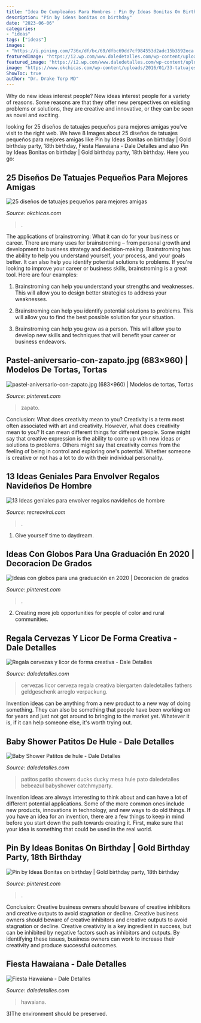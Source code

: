 ```yaml
---
title: "Idea De Cumpleaños Para Hombres : Pin By Ideas Bonitas On Birthday"
description: "Pin by ideas bonitas on birthday"
date: "2023-06-06"
categories:
- "ideas"
tags: ["ideas"]
images:
- "https://i.pinimg.com/736x/df/bc/69/dfbc69dd7cf984553d2adc15b3592eca.jpg"
featuredImage: "https://i2.wp.com/www.daledetalles.com/wp-content/uploads/2016/02/5-24.jpg?resize=667%2C1000"
featured_image: "https://i2.wp.com/www.daledetalles.com/wp-content/uploads/2016/02/5-24.jpg?resize=667%2C1000"
image: "https://www.okchicas.com/wp-content/uploads/2016/01/33-tatuajes-sólo-para-mejores-amigas-6-700x700.jpg"
ShowToc: true
author: "Dr. Drake Torp MD"
---
```



Why do new ideas interest people?
New ideas interest people for a variety of reasons. Some reasons are that they offer new perspectives on existing problems or solutions, they are creative and innovative, or they can be seen as novel and exciting.

	

		
looking for 25 diseños de tatuajes pequeños para mejores amigas you've visit to the right web. We have 8 Images about 25 diseños de tatuajes pequeños para mejores amigas like Pin by Ideas Bonitas on birthday | Gold birthday party, 18th birthday, Fiesta Hawaiana - Dale Detalles and also Pin by Ideas Bonitas on birthday | Gold birthday party, 18th birthday. Here you go:
		
    
## 25 Diseños De Tatuajes Pequeños Para Mejores Amigas

<img loading=lazy src="https://www.okchicas.com/wp-content/uploads/2016/01/33-tatuajes-sólo-para-mejores-amigas-6-700x700.jpg" onerror="this.onerror=null;this.src='https://tse4.mm.bing.net/th?id=OIP.yGJ6Df2uu0SXCDHbZxoztAHaHa&amp;pid=15.1';" alt="25 diseños de tatuajes pequeños para mejores amigas">

_Source: okchicas.com_

>. 

	

The applications of brainstroming: What it can do for your business or career.
There are many uses for brainstroming – from personal growth and development to business strategy and decision-making. Brainstroming has the ability to help you understand yourself, your process, and your goals better. It can also help you identify potential solutions to problems.
If you're looking to improve your career or business skills, brainstroming is a great tool. Here are four examples:

1) Brainstroming can help you understand your strengths and weaknesses. This will allow you to design better strategies to address your weaknesses.

2) Brainstroming can help you identify potential solutions to problems. This will allow you to find the best possible solution for your situation.

3) Brainstroming can help you grow as a person. This will allow you to develop new skills and techniques that will benefit your career or business endeavors.

    
## Pastel-aniversario-con-zapato.jpg (683×960) | Modelos De Tortas, Tortas

<img loading=lazy src="https://i.pinimg.com/736x/df/bc/69/dfbc69dd7cf984553d2adc15b3592eca.jpg" onerror="this.onerror=null;this.src='https://tse2.mm.bing.net/th?id=OIP.Qg-ZJ8ETQkPRajGkzf2URgHaKa&amp;pid=15.1';" alt="pastel-aniversario-con-zapato.jpg (683×960) | Modelos de tortas, Tortas">

_Source: pinterest.com_

>zapato. 

	

Conclusion: What does creativity mean to you?
Creativity is a term most often associated with art and creativity. However, what does creativity mean to you? It can mean different things for different people. Some might say that creative expression is the ability to come up with new ideas or solutions to problems. Others might say that creativity comes from the feeling of being in control and exploring one's potential. Whether someone is creative or not has a lot to do with their individual personality.

    
## 13 Ideas Geniales Para Envolver Regalos Navideños De Hombre

<img loading=lazy src="https://www.recreoviral.com/wp-content/uploads/2018/10/regalos-recreoviral.com-8-483x700.jpg" onerror="this.onerror=null;this.src='https://tse4.mm.bing.net/th?id=OIP.UDvyM0GYS0_X-MFmaSVcGAHaKu&amp;pid=15.1';" alt="13 Ideas geniales para envolver regalos navideños de hombre">

_Source: recreoviral.com_

>. 

	

1. Give yourself time to daydream.

    
## Ideas Con Globos Para Una Graduación En 2020 | Decoracion De Grados

<img loading=lazy src="https://i.pinimg.com/736x/3a/87/41/3a874184afee5785cf7bad0566b42c34.jpg" onerror="this.onerror=null;this.src='https://tse2.mm.bing.net/th?id=OIP.UNVvRlIGuatfpsVR2fC0PQAAAA&amp;pid=15.1';" alt="Ideas con globos para una graduación en 2020 | Decoracion de grados">

_Source: pinterest.com_

>. 

	

2. Creating more job opportunities for people of color and rural communities. 

    
## Regala Cervezas Y Licor De Forma Creativa - Dale Detalles

<img loading=lazy src="https://i0.wp.com/www.daledetalles.com/wp-content/uploads/2017/05/regala-cervezas-y-licor-de-forma-creativa11.jpg?resize=564%2C752" onerror="this.onerror=null;this.src='https://tse2.mm.bing.net/th?id=OIP.cQPI-4DAZJw5xwcqliN6VQHaJ4&amp;pid=15.1';" alt="Regala cervezas y licor de forma creativa - Dale Detalles">

_Source: daledetalles.com_

>cervezas licor cerveza regala creativa biergarten daledetalles fathers geldgeschenk arreglo verpackung. 

	

Invention ideas can be anything from a new product to a new way of doing something. They can also be something that people have been working on for years and just not got around to bringing to the market yet. Whatever it is, if it can help someone else, it's worth trying out.

    
## Baby Shower Patitos De Hule - Dale Detalles

<img loading=lazy src="https://i2.wp.com/www.daledetalles.com/wp-content/uploads/2016/02/5-24.jpg?resize=667%2C1000" onerror="this.onerror=null;this.src='https://tse3.mm.bing.net/th?id=OIP.BhBtknymr6a6EgErI7BJBgHaLG&amp;pid=15.1';" alt="Baby Shower Patitos de hule - Dale Detalles">

_Source: daledetalles.com_

>patitos patito showers ducks ducky mesa hule pato daledetalles bebeazul babyshower catchmyparty. 

	

Invention ideas are always interesting to think about and can have a lot of different potential applications. Some of the more common ones include new products, innovations in technology, and new ways to do old things. If you have an idea for an invention, there are a few things to keep in mind before you start down the path towards creating it. First, make sure that your idea is something that could be used in the real world.

    
## Pin By Ideas Bonitas On Birthday | Gold Birthday Party, 18th Birthday

<img loading=lazy src="https://i.pinimg.com/736x/5c/b8/48/5cb848583bc26d060c7fc93d51365986.jpg" onerror="this.onerror=null;this.src='https://tse2.mm.bing.net/th?id=OIP.kC9rEmSQNfFXR45HBOygGAHaKI&amp;pid=15.1';" alt="Pin by Ideas Bonitas on birthday | Gold birthday party, 18th birthday">

_Source: pinterest.com_

>. 

	

Conclusion: Creative business owners should beware of creative inhibitors and creative outputs to avoid stagnation or decline.
Creative business owners should beware of creative inhibitors and creative outputs to avoid stagnation or decline. Creative creativity is a key ingredient in success, but can be inhibited by negative factors such as inhibitors and outputs. By identifying these issues, business owners can work to increase their creativity and produce successful outcomes.

    
## Fiesta Hawaiana - Dale Detalles

<img loading=lazy src="https://i1.wp.com/www.daledetalles.com/wp-content/uploads/2016/02/hawai19.jpg?resize=500%2C748" onerror="this.onerror=null;this.src='https://tse2.mm.bing.net/th?id=OIP.3KvF7aZhjgc4v0Xg09DDaQHaLF&amp;pid=15.1';" alt="Fiesta Hawaiana - Dale Detalles">

_Source: daledetalles.com_

>hawaiana. 

	

3)The environment should be preserved. 

